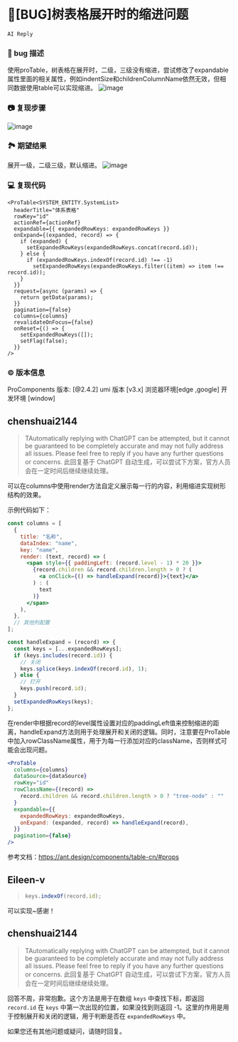 # 🐛[BUG]树表格展开时的缩进问题

`AI Reply`

### 🐛 bug 描述

使用proTable，树表格在展开时，二级，三级没有缩进，尝试修改了expandable 属性里面的相关属性，例如indentSize和childrenColumnName依然无效，但相同数据使用table可以实现缩进。
![image](https://user-images.githubusercontent.com/110799511/226230511-5728c922-c00e-4615-b837-d1d4612d4ffe.png)

### 📷 复现步骤

![image](https://user-images.githubusercontent.com/110799511/226230465-9f79d540-4940-4a06-b5fb-7a4caba63ae6.png)

### 🏞 期望结果

展开一级，二级三级，默认缩进。
![image](https://user-images.githubusercontent.com/110799511/226230623-73827a84-526b-4419-a12c-647d81b0b2cc.png)

### 💻 复现代码

    <ProTable<SYSTEM_ENTITY.SystemList>
      headerTitle="体系表格"
      rowKey="id"
      actionRef={actionRef}
      expandable={{ expandedRowKeys: expandedRowKeys }}
      onExpand={(expanded, record) => {
        if (expanded) {
          setExpandedRowKeys(expandedRowKeys.concat(record.id));
        } else {
          if (expandedRowKeys.indexOf(record.id) !== -1)
            setExpandedRowKeys(expandedRowKeys.filter((item) => item !== record.id));
        }
      }}
      request={async (params) => {
        return getData(params);
      }}
      pagination={false}
      columns={columns}
      revalidateOnFocus={false}
      onReset={() => {
        setExpandedRowKeys([]);
        setFlag(false);
      }}
    />

### © 版本信息

ProComponents 版本: [@2.4.2]
umi 版本 [v3.x]
浏览器环境[edge ,google]
开发环境 [window]

## chenshuai2144

> TAutomatically replying with ChatGPT can be attempted, but it cannot be guaranteed to be completely accurate and may not fully address all issues. Please feel free to reply if you have any further questions or concerns.
> 此回复基于 ChatGPT 自动生成，可以尝试下方案，官方人员会在一定时间后继续继续处理。

可以在columns中使用render方法自定义展示每一行的内容，利用缩进实现树形结构的效果。

示例代码如下：

```jsx
const columns = [
  {
    title: "名称",
    dataIndex: "name",
    key: "name",
    render: (text, record) => (
      <span style={{ paddingLeft: (record.level - 1) * 20 }}>
        {record.children && record.children.length > 0 ? (
          <a onClick={() => handleExpand(record)}>{text}</a>
        ) : (
          text
        )}
      </span>
    ),
  },
  // 其他列配置
];

const handleExpand = (record) => {
  const keys = [...expandedRowKeys];
  if (keys.includes(record.id)) {
    // 关闭
    keys.splice(keys.indexOf(record.id), 1);
  } else {
    // 打开
    keys.push(record.id);
  }
  setExpandedRowKeys(keys);
};
```

在render中根据record的level属性设置对应的paddingLeft值来控制缩进的距离，handleExpand方法则用于处理展开和关闭的逻辑。同时，注意要在ProTable中加入rowClassName属性，用于为每一行添加对应的className，否则样式可能会出现问题。

```jsx
<ProTable
  columns={columns}
  dataSource={dataSource}
  rowKey="id"
  rowClassName={(record) =>
    record.children && record.children.length > 0 ? "tree-node" : ""
  }
  expandable={{
    expandedRowKeys: expandedRowKeys,
    onExpand: (expanded, record) => handleExpand(record),
  }}
  pagination={false}
/>
```

参考文档：https://ant.design/components/table-cn/#props

## Eileen-v

> ```js
> keys.indexOf(record.id);
> ```

可以实现~感谢！

## chenshuai2144

> TAutomatically replying with ChatGPT can be attempted, but it cannot be guaranteed to be completely accurate and may not fully address all issues. Please feel free to reply if you have any further questions or concerns.
> 此回复基于 ChatGPT 自动生成，可以尝试下方案，官方人员会在一定时间后继续继续处理。

回答不周，非常抱歉。这个方法是用于在数组 `keys` 中查找下标，即返回 `record.id` 在 `keys` 中第一次出现的位置，如果没找到则返回 -1。这里的作用是用于控制展开和关闭的逻辑，用于判断是否在 `expandedRowKeys` 中。

如果您还有其他问题或疑问，请随时回复。
